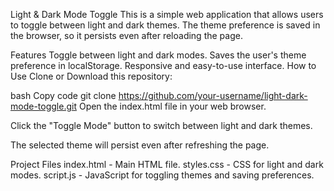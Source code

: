 Light & Dark Mode Toggle
This is a simple web application that allows users to toggle between light and dark themes. The theme preference is saved in the browser, so it persists even after reloading the page.

Features
Toggle between light and dark modes.
Saves the user's theme preference in localStorage.
Responsive and easy-to-use interface.
How to Use
Clone or Download this repository:

bash
Copy code
git clone https://github.com/your-username/light-dark-mode-toggle.git
Open the index.html file in your web browser.

Click the "Toggle Mode" button to switch between light and dark themes.

The selected theme will persist even after refreshing the page.

Project Files
index.html - Main HTML file.
styles.css - CSS for light and dark modes.
script.js - JavaScript for toggling themes and saving preferences.
